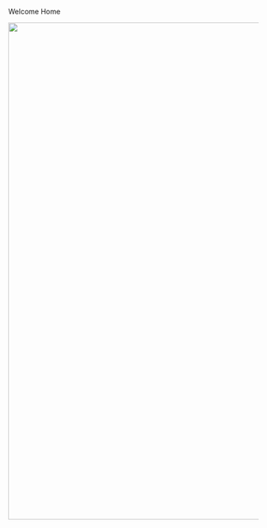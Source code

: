 Welcome Home
<div id="header" align="center">
  <img src=https://media.giphy.com/media/ZvLUtG6BZkBi0/giphy.gif width="1000"/>
</div>


<img src="https://komarev.com/ghpvc/?username=your-github-username&style=flat-square&color=blue" alt=""/>
<!--
**HaBbI4/HaBbI4** is a ✨ _special_ ✨ repository because its `README.md` (this file) appears on your GitHub profile.

Here are some ideas to get you started:

- 🔭 I’m currently working on ...
- 🌱 I’m currently learning ...
- 👯 I’m looking to collaborate on ...
- 🤔 I’m looking for help with ...
- 💬 Ask me about ...
- 📫 How to reach me: ...
- 😄 Pronouns: ...
- ⚡ Fun fact: ...
-->
